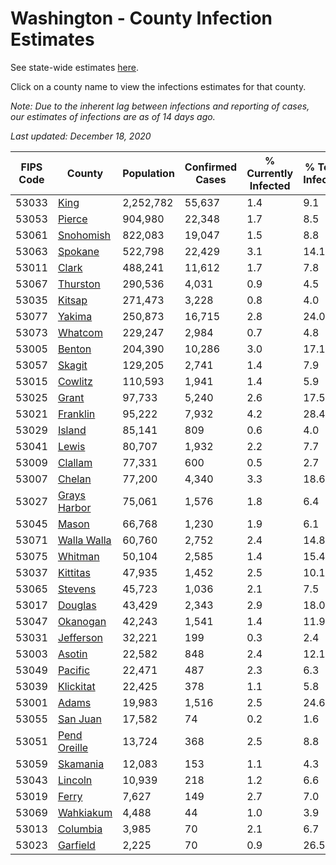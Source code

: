 # Washington - County Infection Estimates

See state-wide estimates [here](/infections/us-wa).

Click on a county name to view the infections estimates for that county.

*Note: Due to the inherent lag between infections and reporting of cases, our estimates of infections are as of 14 days ago.*

*Last updated: December 18, 2020*

|   FIPS Code |                       County |   Population |   Confirmed Cases |   % Currently Infected |   % Total Infected |
|-------------|------------------------------|--------------|-------------------|------------------------|--------------------|
|       53033 |                 [King](king) |    2,252,782 |            55,637 |                    1.4 |                9.1 |
|       53053 |             [Pierce](pierce) |      904,980 |            22,348 |                    1.7 |                8.5 |
|       53061 |       [Snohomish](snohomish) |      822,083 |            19,047 |                    1.5 |                8.8 |
|       53063 |           [Spokane](spokane) |      522,798 |            22,429 |                    3.1 |               14.1 |
|       53011 |               [Clark](clark) |      488,241 |            11,612 |                    1.7 |                7.8 |
|       53067 |         [Thurston](thurston) |      290,536 |             4,031 |                    0.9 |                4.5 |
|       53035 |             [Kitsap](kitsap) |      271,473 |             3,228 |                    0.8 |                4.0 |
|       53077 |             [Yakima](yakima) |      250,873 |            16,715 |                    2.8 |               24.0 |
|       53073 |           [Whatcom](whatcom) |      229,247 |             2,984 |                    0.7 |                4.8 |
|       53005 |             [Benton](benton) |      204,390 |            10,286 |                    3.0 |               17.1 |
|       53057 |             [Skagit](skagit) |      129,205 |             2,741 |                    1.4 |                7.9 |
|       53015 |           [Cowlitz](cowlitz) |      110,593 |             1,941 |                    1.4 |                5.9 |
|       53025 |               [Grant](grant) |       97,733 |             5,240 |                    2.6 |               17.5 |
|       53021 |         [Franklin](franklin) |       95,222 |             7,932 |                    4.2 |               28.4 |
|       53029 |             [Island](island) |       85,141 |               809 |                    0.6 |                4.0 |
|       53041 |               [Lewis](lewis) |       80,707 |             1,932 |                    2.2 |                7.7 |
|       53009 |           [Clallam](clallam) |       77,331 |               600 |                    0.5 |                2.7 |
|       53007 |             [Chelan](chelan) |       77,200 |             4,340 |                    3.3 |               18.6 |
|       53027 | [Grays Harbor](grays-harbor) |       75,061 |             1,576 |                    1.8 |                6.4 |
|       53045 |               [Mason](mason) |       66,768 |             1,230 |                    1.9 |                6.1 |
|       53071 |   [Walla Walla](walla-walla) |       60,760 |             2,752 |                    2.4 |               14.8 |
|       53075 |           [Whitman](whitman) |       50,104 |             2,585 |                    1.4 |               15.4 |
|       53037 |         [Kittitas](kittitas) |       47,935 |             1,452 |                    2.5 |               10.1 |
|       53065 |           [Stevens](stevens) |       45,723 |             1,036 |                    2.1 |                7.5 |
|       53017 |           [Douglas](douglas) |       43,429 |             2,343 |                    2.9 |               18.0 |
|       53047 |         [Okanogan](okanogan) |       42,243 |             1,541 |                    1.4 |               11.9 |
|       53031 |       [Jefferson](jefferson) |       32,221 |               199 |                    0.3 |                2.4 |
|       53003 |             [Asotin](asotin) |       22,582 |               848 |                    2.4 |               12.1 |
|       53049 |           [Pacific](pacific) |       22,471 |               487 |                    2.3 |                6.3 |
|       53039 |       [Klickitat](klickitat) |       22,425 |               378 |                    1.1 |                5.8 |
|       53001 |               [Adams](adams) |       19,983 |             1,516 |                    2.5 |               24.6 |
|       53055 |         [San Juan](san-juan) |       17,582 |                74 |                    0.2 |                1.6 |
|       53051 | [Pend Oreille](pend-oreille) |       13,724 |               368 |                    2.5 |                8.8 |
|       53059 |         [Skamania](skamania) |       12,083 |               153 |                    1.1 |                4.3 |
|       53043 |           [Lincoln](lincoln) |       10,939 |               218 |                    1.2 |                6.6 |
|       53019 |               [Ferry](ferry) |        7,627 |               149 |                    2.7 |                7.0 |
|       53069 |       [Wahkiakum](wahkiakum) |        4,488 |                44 |                    1.0 |                3.9 |
|       53013 |         [Columbia](columbia) |        3,985 |                70 |                    2.1 |                6.7 |
|       53023 |         [Garfield](garfield) |        2,225 |                70 |                    0.9 |               26.5 |